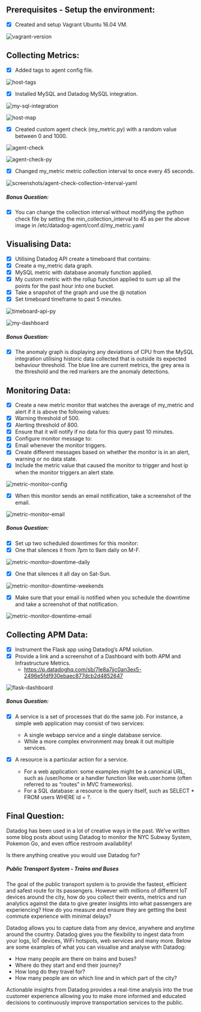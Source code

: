 ## Prerequisites - Setup the environment:
- [x] Created and setup Vagrant Ubuntu 16.04 VM.

![vagrant-version](screenshots/vagrant-version.png)

## Collecting Metrics:
- [x] Added tags to agent config file.

![host-tags](screenshots/host-tags.png)

- [x] Installed MySQL and Datadog MySQL integration.

![my-sql-integration](screenshots/my-sql-integration.png)

![host-map](screenshots/host-map.png)

- [x] Created custom agent check (my_metric.py) with a random value between 0 and 1000.

![agent-check](screenshots/agent-check.png)

![agent-check-py](screenshots/agent-check-py.png)

- [x] Changed my_metric metric collection interval to once every 45 seconds.

![screenshots/agent-check-collection-interval-yaml](screenshots/agent-check-collection-interval-yaml.png)

##### Bonus Question:
- [x] You can change the collection interval without modifying the python check file by setting the min_collection_interval to 45 as per the above image in /etc/datadog-agent/conf.d/my_metric.yaml

## Visualising Data:
- [x] Utilising Datadog API create a timeboard that contains:
- [x] Create a my_metric data graph.
- [x] MySQL metric with database anomaly function applied.
- [x] My custom metric with the rollup function applied to sum up all the points for the past hour into one bucket.
- [x] Take a snapshot of the graph and use the @ notation
- [x] Set timeboard timeframe to past 5 minutes.

![timeboard-api-py](screenshots/api-timeboard-py.png)

![my-dashboard](screenshots/my-dashboard.png)

##### Bonus Question:
- [x] The anomaly graph is displaying any deviations of CPU from the MySQL integration utilising historic data collected that is outside its expected behaviour threshold. The blue line are current metrics, the grey area is the threshold and the red markers are the anomaly detections.

## Monitoring Data:
- [x] Create a new metric monitor that watches the average of my_metric and alert if it is above the following values:
- [x] Warning threshold of 500.
- [x] Alerting threshold of 800.
- [x] Ensure that it will notify if no data for this query past 10 minutes.
- [x] Configure monitor message to:
- [x] Email whenever the monitor triggers.
- [x] Create different messages based on whether the monitor is in an alert, warning or no data state.
- [x] Include the metric value that caused the monitor to trigger and host ip when the monitor triggers an alert state.

![metric-monitor-config](screenshots/metric-monitor-config.png)

- [x] When this monitor sends an email notification, take a screenshot of the email.

![metric-monitor-email](screenshots/metric-monitor-email.png)

##### Bonus Question:
- [x] Set up two scheduled downtimes for this monitor:
- [x] One that silences it from 7pm to 9am daily on M-F.

![metric-monitor-downtime-daily](screenshots/metric-monitor-downtime-daily.png)

- [x] One that silences it all day on Sat-Sun.

![metric-monitor-downtime-weekends](screenshots/metric-monitor-downtime-weekends.png)

- [x] Make sure that your email is notified when you schedule the downtime and take a screenshot of that notification.

![metric-monitor-downtime-email](screenshots/metric-monitor-downtime-email.png)

## Collecting APM Data:
- [x] Instrument the Flask app using Datadog’s APM solution.
- [x] Provide a link and a screenshot of a Dashboard with both APM and Infrastructure Metrics.
  - https://p.datadoghq.com/sb/7le8a7jjc0an3ex5-2496e5fdf930ebaec877dcb2d4852647

![flask-dashboard](screenshots/flask-dashboard.png)

##### Bonus Question:
- [x] A service is a set of processes that do the same job. For instance, a simple web application may consist of two services:
  - A single webapp service and a single database service.
  - While a more complex environment may break it out multiple services.


- [x] A resource is a particular action for a service.
  - For a web application: some examples might be a canonical URL, such as /user/home or a handler function like web.user.home (often referred to as “routes” in MVC frameworks).
  - For a SQL database: a resource is the query itself, such as SELECT * FROM users WHERE id = ?.

## Final Question:
Datadog has been used in a lot of creative ways in the past. We’ve written some blog posts about using Datadog to monitor the NYC Subway System, Pokemon Go, and even office restroom availability!

Is there anything creative you would use Datadog for?

##### Public Transport System - Trains and Buses
The goal of the public transport system is to provide the fastest, efficient and safest route for its passengers. However with millions of different IoT devices around the city, how do you collect their events, metrics and run analytics against the data to give greater insights into what passengers are experiencing? How do you measure and ensure they are getting the best commute experience with minimal delays?

Datadog allows you to capture data from any device, anywhere and anytime around the country. Datadog gives you the flexibility to ingest data from your logs, IoT devices, WiFi hotspots, web services and many more. Below are some examples of what you can visualise and analyse with Datadog:

- How many people are there on trains and buses?
- Where do they start and end their journey?
- How long do they travel for?
- How many people are on which line and in which part of the city?

Actionable insights from Datadog provides a real-time analysis into the true customer experience allowing you to make more informed and educated decisions to continuously improve transportation services to the public.
